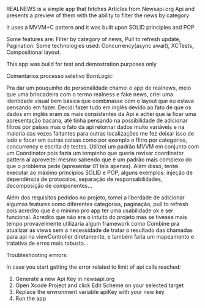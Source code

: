 REALNEWS is a simple app that fetches Articles from Newsapi.org Api and presents a preview of them with the ability to filter the news by category

It uses a MVVM+C pattern and it was built upon SOLID principles and POP

Some features are: Filter by category of news, Pull to refresh update, Pagination.
Some technologies used: Concurrency(async await), XCTests, Compositional layout. 

This app was build for test and demostration purposes only

Comentários processo seletivo BornLogic:

Pra dar um pouquinho de personalidade chamei o app de realnews, meio que uma brincadeira com o termo realness e fake news, criei uma identidade visual bem básica que combinasse com o layout que eu estava pensando em fazer. Decidi fazer tudo em inglês devido ao fato de que os dados em inglês eram os mais consistentes da Api e achei que ia ficar uma apresentação bacana, até tinha pensando na possibilidade de adicionar filtros por países mas o fato da api retornar dados muito variáveis e na maioria das vezes faltantes para outras localizações me fez deixar isso de lado e focar em outras coisas como por exemplo o filtro por categorias, concurrency e escrita de testes. 
Utilizei um padrão MVVM em conjunto com um Coordinator pois fazia um tempinho que queria revisar coordinator pattern aí aproveitei mesmo sabendo que é um padrão mais complexo do que o problema pede (apresentar 01 tela apenas). Além disso, tentei executar ao máximo princípios SOLID e POP, alguns exemplos: injeção de dependência de protocolos, separação de responsabilidades, decomposição de componentes...

Além dos requisitos pedidos no projeto, tomei a liberdade de adicionar algumas features como diferentes categorias, paginação, pull to refresh pois acredito que é o mínimo pro app ter uma usabilidade ok e ser funcional. Acredito que não era o intuito do projeto mas se tivesse mais tempo provavelmente utilizaria algum framework como Combine pra atualizar as views sem a necessidade de tratar o resultado das chamadas para api na viewController diretamente, e também faria um mapeamento e tratativa de erros mais robusto...

Troubleshooting errrors:

In case you start getting the error related to limit of api calls reached: 

1. Generate a new Api Key in newsapi.org
2. Open Xcode Project and click Edit Scheme on your selected target
3. Replace the envronment variable apiKey with your new key
4. Run the app


